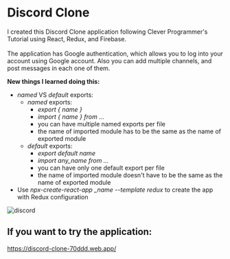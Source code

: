 # Discord Clone

I created this Discord Clone application following Clever Programmer's Tutorial using React, Redux, and Firebase.
</br>
</br>
The application has Google authentication, which allows you to log into your account using Google account. Also you can add multiple channels, and post messages in each one of them.

**New things I learned doing this:**
* *named* VS *default* exports: 
  * *named* exports: 
    * *export { name }*
    * *import { name } from ...*
    * you can have multiple named exports per file
    * the name of imported module has to be the same as the name of exported module
  * *default* exports: 
    * *export default name*
    * *import any_name from ...* 
    * you can have only one default export per file
    * the name of imported module doesn't have to be the same as the name of exported module
* Use *npx-create-react-app _name --template redux* to create the app with Redux configuration


![discord](https://user-images.githubusercontent.com/29714385/95742392-a0f67200-0c98-11eb-9a62-023fe695054c.PNG)



## If you want to try the application:
https://discord-clone-70ddd.web.app/
